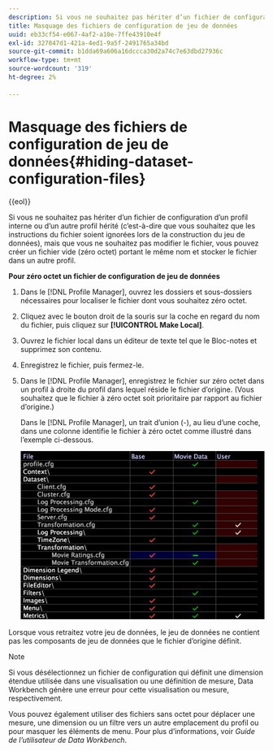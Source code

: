 ```yaml
---
description: Si vous ne souhaitez pas hériter d’un fichier de configuration d’un profil interne ou d’un autre profil hérité (c’est-à-dire que vous souhaitez que les instructions du fichier soient ignorées lors de la construction du jeu de données), mais que vous ne souhaitez pas modifier le fichier, vous pouvez créer un fichier vide (zéro octet) portant le même nom et stocker le fichier dans un autre profil.
title: Masquage des fichiers de configuration de jeu de données
uuid: eb33cf54-e067-4af2-a10e-7ffe43910e4f
exl-id: 327847d1-421a-4ed1-9a5f-2491765a34bd
source-git-commit: b1dda69a606a16dccca30d2a74c7e63dbd27936c
workflow-type: tm+mt
source-wordcount: '319'
ht-degree: 2%

---
```


# Masquage des fichiers de configuration de jeu de données{#hiding-dataset-configuration-files}

{{eol}}

Si vous ne souhaitez pas hériter d’un fichier de configuration d’un profil interne ou d’un autre profil hérité (c’est-à-dire que vous souhaitez que les instructions du fichier soient ignorées lors de la construction du jeu de données), mais que vous ne souhaitez pas modifier le fichier, vous pouvez créer un fichier vide (zéro octet) portant le même nom et stocker le fichier dans un autre profil.

**Pour zéro octet un fichier de configuration de jeu de données**

1. Dans le [!DNL Profile Manager], ouvrez les dossiers et sous-dossiers nécessaires pour localiser le fichier dont vous souhaitez zéro octet.
1. Cliquez avec le bouton droit de la souris sur la coche en regard du nom du fichier, puis cliquez sur **[!UICONTROL Make Local]**.
1. Ouvrez le fichier local dans un éditeur de texte tel que le Bloc-notes et supprimez son contenu.
1. Enregistrez le fichier, puis fermez-le.
1. Dans le [!DNL Profile Manager], enregistrez le fichier sur zéro octet dans un profil à droite du profil dans lequel réside le fichier d’origine. (Vous souhaitez que le fichier à zéro octet soit prioritaire par rapport au fichier d’origine.)

   Dans le [!DNL Profile Manager], un trait d’union (-), au lieu d’une coche, dans une colonne identifie le fichier à zéro octet comme illustré dans l’exemple ci-dessous.

   ![](assets/vis_ProfileManager_ZeroByteFile.png)

Lorsque vous retraitez votre jeu de données, le jeu de données ne contient pas les composants de jeu de données que le fichier d’origine définit.

>[!NOTE]
>
>Si vous désélectionnez un fichier de configuration qui définit une dimension étendue utilisée dans une visualisation ou une définition de mesure, Data Workbench génère une erreur pour cette visualisation ou mesure, respectivement.

Vous pouvez également utiliser des fichiers sans octet pour déplacer une mesure, une dimension ou un filtre vers un autre emplacement du profil ou pour masquer les éléments de menu. Pour plus d’informations, voir *Guide de l’utilisateur de Data Workbench*.
